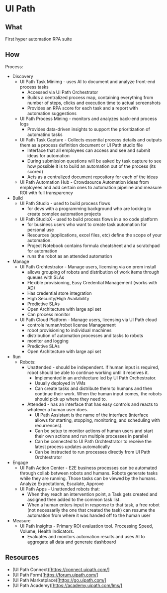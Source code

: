 # UI Path

## What
First hyper automation RPA suite 

## How
Process: 
* Discovery
    * UI Path Task Minimg - uses AI to document and analyze front-end process tasks
        * Accessed via UI Path Orchestrator
        * Builds a centralized process map, containing everything from number of steps, clicks and execution time to actual screenshots
        * Provides an RPA score for each task and a report with automation suggestions
    * UI Path Process Mining - monitors and analyzes back-end process logs        
        * Provides data-driven insights to support the prioritization of automatino tasks
    * UI Path Task Capture - Collects essential process details and outputs them as a process definition document or UI Path studio file        
        * Interface that all employees can access and see and submit ideas for automation
        * During submission questions will be asked by task capture to see how possible it is to build an automation out of the process (its scored)
        * Acts as a centralized document repository for each of the ideas 
    * UI Path Automation Hub - Crowdsource Automation ideas from employees and add certain ones to automation pipeline and measure ROI with full transparency    
* Build
    * UI Path Studio - used to build process flows
        * for devs with a programming background who are looking to create complex automation projects
    * UI Path StudioX - used to build process flows in a no code platform
        * for business users who want to create task automation for personal use
        * Resources (applications, excel files, etc) define the scope of your automation.  
        * Project Notebook contains formula cheatsheet and a scratchpad for automation
        * runs the robot as an attended automation 
* Manage
    * UI Path Orchtestrator - Manage users, licensing via on prem install
        * allows grouping of robots and distribution of work items through queues with SLAs
        * Flexible provisioning, Easy Credential Management (works with AD)
        * Has credential store integration
        * High Security/High Availability 
        * Predictive SLAs
        * Open Architecture with large api set
        * Can process monitor
    * UI Path Cloud Platform - Manage users, licensing via UI Path cloud
        * controle human/robot license Management
        * robot provisioning to individual machines
        * distribution of automation processes and tasks to robots
        * monitor and logging 
        * Predictive SLAs
        * Open Architecture with large api set
* Run
    * Robots: 
        * Unattended - should be independent.  If human input is required, robot should be able to continue working until it receives it.
            * Implemented in an architecture led by UI Path Orchestrator.
            * Usually deployed in VMs
            * Can create tasks and distribute them to humans and then continue their work.  When the human input comes, the robots should pick up where they need to.
        * Attended - has an interface that has easy controls and reacts to whatever a human user does.
            * UI Path Assistant is the name of the interface (interface allows for starting, stopping, monitoring, and scheduling with recurrences).
            * Can be setup to monitor actions of human users and start their own actions and run multiple processes in parallel
            * Can be connected to UI Path Orchtestrator to receive the latest process updates automatically
            * Can be instructed to run processes directly from UI Path Orchtestrator
* Engage
    * UI Path Action Center - E2E business processes can be automated through collab between robots and humans.  Robots generate tasks while they are running.  Those tasks can be viewed by the humans.  Analyze Expectations, Escalate, Approve 
    * UI Path Apps - Unattended robots that: 
        * When they reach an intervention point, a Task gets created and assigned then added to the common task list.  
        * When a human enters input in response to that task, a free robot (not necessarily the one that created the task) can resume the automation from where it was handed off to the human user
* Measure
    * UI Path Insights - Primary ROI evaluation tool.  Processing Speed, Volume, Health Indicators.
        * Evaluates and monitors automation results and uses AI to aggregate all data and generate dashboard

## Resources
* (UI Path Connect)[https://connect.uipath.com/]
* (UI Path Form)[https://forum.uipath.com/]
* (UI Path Marketplace)[https://go.uipath.com/]
* (UI Path Academy)[https://academy.uipath.com/lms/]


